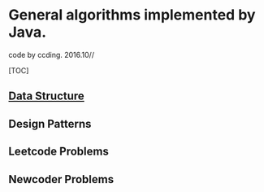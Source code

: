 # General algorithms implemented by Java.
code by ccding. 2016.10//

[TOC]

## [Data Structure]()
## Design Patterns
## Leetcode Problems
## Newcoder Problems
